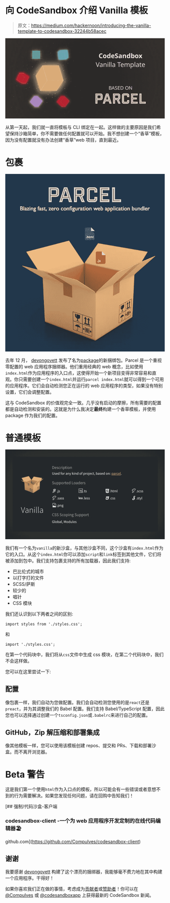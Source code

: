 # 向 CodeSandbox 介绍 Vanilla 模板

> 原文：<https://medium.com/hackernoon/introducing-the-vanilla-template-to-codesandbox-32244b58acec>

![](img/8eba098f26c4cf05b84930f571e48d3c.png)

从第一天起，我们就一直将模板与 CLI 绑定在一起。这样做的主要原因是我们希望保持沙箱简单，你不需要做任何配置就可以开始。我不想创建一个“香草”模板，因为没有配置就没有办法创建“香草”web 项目，直到最近。

# 包裹

![](img/0643ca43d89120ed182070aedcf26628.png)

去年 12 月， [devongovett](https://medium.com/u/fdafd09cb14a?source=post_page-----32244b58acec--------------------------------) 发布了名为[package](https://parceljs.org/)的新捆绑包。Parcel 是一个重视零配置的 web 应用程序捆绑器。他们重用经典的 web 概念，比如使用`index.html`作为应用程序的入口点，这使得开始一个新项目变得非常容易和直观。你只需要创建一个`index.html`并运行`parcel index.html`就可以得到一个可用的应用程序。它们会自动检测您正在运行的 web 应用程序的类型，如果没有特别设置，它们会调整配置。

这与 CodeSandbox 的价值观完全一致。几乎没有启动的摩擦，所有需要的配置都是自动检测和安装的。这就是为什么我决定**最终**构建一个香草模板，并使用 package 作为我们的配置。

# 普通模板

![](img/f55b9cda9920cc8e543b048d2df59a76.png)

我们有一个名为`vanilla`的新沙盒，与其他沙盒不同，这个沙盒有`index.html`作为它的入口。从这个`index.html`你可以添加`script`和`link`标签到其他文件，它们将被添加到包中。我们支持包裹支持的所有加载器，因此我们支持:

*   巴比伦式的城市
*   以打字打的文件
*   SCSS/萨斯
*   较少的
*   唱针
*   CSS 模块

我们还认识到以下两者之间的区别:

```
import styles from './styles.css';
```

和

```
import './styles.css';
```

在第一个代码块中，我们将从`css`文件中生成 css 模块，在第二个代码块中，我们不会这样做。

您可以在这里尝试一下:

## 配置

像包裹一样，我们自动为您做配置。我们会自动检测您使用的是`react`还是`preact`，并为其调整我们的 Babel 配置。我们支持 Babel/TypeScript 配置，因此您也可以选择通过创建一个`tsconfig.json`或`.babelrc`来进行自己的配置。

## GitHub，Zip 解压缩和部署集成

像其他模板一样，您可以使用该模板创建 repos、提交和 PRs、下载和部署沙盒。而不离开浏览器。

# Beta 警告

这是我们第一个使用`html`作为入口点的模板，所以可能会有一些错误或者意想不到的行为需要解决。如果您发现任何问题，请在回购中告知我们！

[](https://github.com/CompuIves/codesandbox-client) [## 强制/代码沙盒-客户端

### codesandbox-client -一个为 web 应用程序开发定制的在线代码编辑器🏖️

github.com](https://github.com/CompuIves/codesandbox-client) 

## 谢谢

我要感谢 [devongovett](https://medium.com/u/fdafd09cb14a?source=post_page-----32244b58acec--------------------------------) 构建了这个漂亮的捆绑器，我能够毫不费力地在其中构建一个应用程序。干得好！

如果你喜欢我们正在做的事情，考虑成为[贡献者](https://github.com/CompuIves/codesandbox-client)或[赞助者](http://codesandbox.io/patron)！你可以在 [@CompuIves](https://twitter.com/CompuIves) 或 [@codesandboxapp](https://twitter.com/codesandboxapp) 上获得最新的 CodeSandbox 新闻。